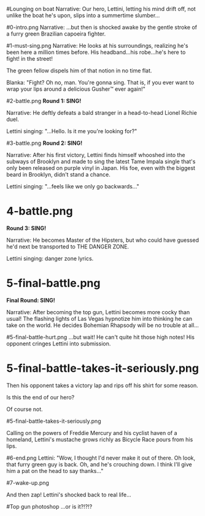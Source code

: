 #Lounging on boat
Narrative: Our hero, Lettini, letting his mind drift off, not unlike the boat he's upon, slips into a summertime slumber...

#0-intro.png
Narrative: ...but then is shocked awake by the gentle stroke of a furry green Brazilian capoeira fighter.

#1-must-sing.png
Narrative: He looks at his surroundings, realizing he's been here a million times before. His headband...his robe...he's here to fight! in the street! 

The green fellow dispels him of that notion in no time flat. 

Blanka: "Fight? Oh no, man. You're gonna sing. That is, if you ever want to wrap your lips around a delicious Gusher™ ever again!"

#2-battle.png
**Round 1: SING!**

Narrative: He deftly defeats a bald stranger in a head-to-head Lionel Richie duel.

Lettini singing: "...Hello. Is it me you're looking for?"

#3-battle.png
**Round 2: SING!**

Narrative: After his first victory, Lettini finds himself whooshed into the subways of Brooklyn and made to sing the latest Tame Impala single that's only been released on purple vinyl in Japan. His foe, even with the biggest beard in Brooklyn, didn't stand a chance.

Lettini singing: "...feels like we only go backwards..."

# 4-battle.png
**Round 3: SING!**

Narrative: He becomes Master of the Hipsters, but who could have guessed he'd next be transported to THE DANGER ZONE.

Lettini singing: danger zone lyrics.

# 5-final-battle.png
**Final Round: SING!**

Narrative: After becoming the top gun, Lettini becomes more cocky than usual! The flashing lights of Las Vegas hypnotize him into thinking he can take on the world. He decides Bohemian Rhapsody will be no trouble at all...

#5-final-battle-hurt.png
...but wait! He can't quite hit those high notes! His opponent cringes Lettini into submission. 

# 5-final-battle-takes-it-seriously.png
Then his opponent takes a victory lap and rips off his shirt for some reason.

Is this the end of our hero?

Of course not.

#5-final-battle-takes-it-seriously.png

Calling on the powers of Freddie Mercury and his cyclist haven of a homeland, Lettini's mustache grows richly as Bicycle Race pours from his lips.

#6-end.png
Lettini: "Wow, I thought I'd never make it out of there. Oh look, that furry green guy is back. Oh, and he's crouching down. I think I'll give him a pat on the head to say thanks..."

#7-wake-up.png

And then zap! Lettini's shocked back to real life...

#Top gun photoshop
...or is it?!?!?
